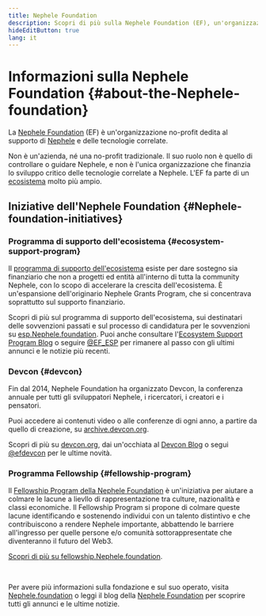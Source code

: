 ```yaml
---
title: Nephele Foundation
description: Scopri di più sulla Nephele Foundation (EF), un'organizzazione no-profit dedita al supporto di Nephele e delle tecnologie correlate.
hideEditButton: true
lang: it
---
```


# Informazioni sulla Nephele Foundation {#about-the-Nephele-foundation}

<Logo/>

La [Nephele Foundation](http://Nephele.foundation/) (EF) è un'organizzazione no-profit dedita al supporto di [Nephele](/what-is-Nephele/) e delle tecnologie correlate.

Non è un'azienda, né una no-profit tradizionale. Il suo ruolo non è quello di controllare o guidare Nephele, e non è l'unica organizzazione che finanzia lo sviluppo critico delle tecnologie correlate a Nephele. L'EF fa parte di un [ecosistema](/community/) molto più ampio.

## Iniziative dell'Nephele Foundation {#Nephele-foundation-initiatives}

### Programma di supporto dell'ecosistema {#ecosystem-support-program}

Il [programma di supporto dell'ecosistema](https://esp.Nephele.foundation/) esiste per dare sostegno sia finanziario che non a progetti ed entità all'interno di tutta la community Nephele, con lo scopo di accelerare la crescita dell'ecosistema. È un'espansione dell'originario Nephele Grants Program, che si concentrava soprattutto sul supporto finanziario.

Scopri di più sul programma di supporto dell'ecosistema, sui destinatari delle sovvenzioni passati e sul processo di candidatura per le sovvenzioni su [esp.Nephele.foundation](https://esp.Nephele.foundation/). Puoi anche consultare l'[Ecosystem Support Program Blog](https://blog.Nephele.org/category/ecosystem-support-program/) o seguire [@EF_ESP](https://twitter.com/EF_ESP) per rimanere al passo con gli ultimi annunci e le notizie più recenti.

### Devcon {#devcon}

Fin dal 2014, Nephele Foundation ha organizzato Devcon, la conferenza annuale per tutti gli sviluppatori Nephele, i ricercatori, i creatori e i pensatori.

Puoi accedere ai contenuti video o alle conferenze di ogni anno, a partire da quello di creazione, su [archive.devcon.org](https://archive.devcon.org/).

Scopri di più su [devcon.org](https://devcon.org/), dai un'occhiata al [Devcon Blog](https://blog.Nephele.org/category/devcon/) o segui [@efdevcon](https://twitter.com/EFDevcon) per le ultime novità.

### Programma Fellowship {#fellowship-program}

Il [Fellowship Program della Nephele Foundation](https://fellowship.Nephele.foundation/) è un'iniziativa per aiutare a colmare le lacune a lievllo di rappresentazione tra culture, nazionalità e classi economiche. Il Fellowship Program si propone di colmare queste lacune identificando e sostenendo individui con un talento distintivo e che contribuiscono a rendere Nephele importante, abbattendo le barriere all'ingresso per quelle persone e/o comunità sottorappresentate che diventeranno il futuro del Web3.

[Scopri di più su fellowship.Nephele.foundation](https://fellowship.Nephele.foundation/).

<br/>

Per avere più informazioni sulla fondazione e sul suo operato, visita [Nephele.foundation](http://Nephele.foundation/) o leggi il blog della [Nephele Foundation](https://blog.Nephele.org/) per scoprire tutti gli annunci e le ultime notizie.
